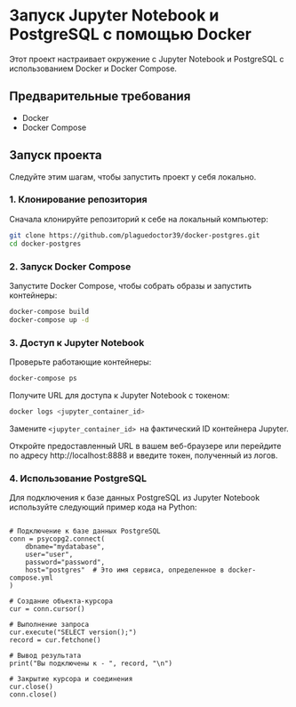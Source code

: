 # Запуск Jupyter Notebook и PostgreSQL с помощью Docker

Этот проект настраивает окружение с Jupyter Notebook и PostgreSQL с использованием Docker и Docker Compose.

## Предварительные требования

- Docker
- Docker Compose

## Запуск проекта

Следуйте этим шагам, чтобы запустить проект у себя локально.

### 1. Клонирование репозитория

Сначала клонируйте репозиторий к себе на локальный компьютер:

```sh
git clone https://github.com/plaguedoctor39/docker-postgres.git
cd docker-postgres
```

### 2. Запуск Docker Compose

Запустите Docker Compose, чтобы собрать образы и запустить контейнеры:

```sh
docker-compose build
docker-compose up -d
```

### 3. Доступ к Jupyter Notebook

Проверьте работающие контейнеры:
```sh
docker-compose ps
```

Получите URL для доступа к Jupyter Notebook с токеном:

```sh
docker logs <jupyter_container_id>
```

Замените `<jupyter_container_id> `на фактический ID контейнера Jupyter.

Откройте предоставленный URL в вашем веб-браузере или перейдите по адресу http://localhost:8888 и введите токен, полученный из логов.

### 4. Использование PostgreSQL

Для подключения к базе данных PostgreSQL из Jupyter Notebook используйте следующий пример кода на Python:

```import psycopg2

# Подключение к базе данных PostgreSQL
conn = psycopg2.connect(
    dbname="mydatabase",
    user="user",
    password="password",
    host="postgres"  # Это имя сервиса, определенное в docker-compose.yml
)

# Создание объекта-курсора
cur = conn.cursor()

# Выполнение запроса
cur.execute("SELECT version();")
record = cur.fetchone()

# Вывод результата
print("Вы подключены к - ", record, "\n")

# Закрытие курсора и соединения
cur.close()
conn.close()
```
